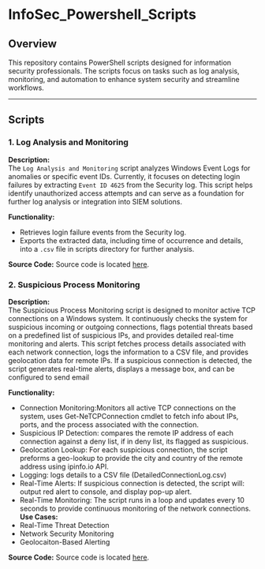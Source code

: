 # InfoSec_Powershell_Scripts

## Overview  
This repository contains PowerShell scripts designed for information security professionals. The scripts focus on tasks such as log analysis, monitoring, and automation to enhance system security and streamline workflows.

---

## Scripts  

### 1. Log Analysis and Monitoring  

**Description:**  
The `Log Analysis and Monitoring` script analyzes Windows Event Logs for anomalies or specific event IDs. Currently, it focuses on detecting login failures by extracting `Event ID 4625` from the Security log. This script helps identify unauthorized access attempts and can serve as a foundation for further log analysis or integration into SIEM solutions.

**Functionality:**  
- Retrieves login failure events from the Security log.  
- Exports the extracted data, including time of occurrence and details, into a `.csv` file in scripts directory for further analysis.

**Source Code:**
Source code is located [here](Log_Analysis_&_Monitoring).

### 2. Suspicious Process Monitoring

**Description:**  
The Suspicious Process Monitoring script is designed to monitor active TCP connections on a Windows system. It continuously checks the system for suspicious incoming or outgoing connections, flags potential threats based on a predefined list of suspicious IPs, and provides detailed real-time monitoring and alerts.
This script fetches process details associated with each network connection, logs the information to a CSV file, and provides geolocation data for remote IPs. If a suspicious connection is detected, the script generates real-time alerts, displays a message box, and can be configured to send email

**Functionality:**  
- Connection Monitoring:Monitors all active TCP connections on the system, uses Get-NeTCPConnection cmdlet to fetch info about IPs, ports, and the process associated with the connection.
- Suspicious IP Detection: compares the remote IP address of each connection against a deny list, if in deny list, its flagged as suspicious.
- Geolocation Lookup: For each suspicious connection, the script preforms a geo-lookup to provide the city and country of the remote address using ipinfo.io API.
- Logging: logs details to a CSV file (DetailedConnectionLog.csv)
- Real-Time Alerts: If suspicious connection is detected, the script will: output red alert to console, and display pop-up alert. 
- Real-Time Monitoring: The script runs in a loop and updates every 10 seconds to provide continuous monitoring of the network connections. 
**Use Cases:**
- Real-Time Threat Detection
- Network Security Monitoring
- Geolocaiton-Based Alerting

**Source Code:**
Source code is located [here](Suspicious_Process_Monitoring).
